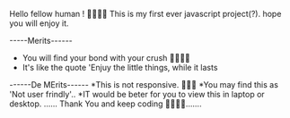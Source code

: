 Hello fellow human ! 🖐🏾🙌🏾
This is my first ever javascript project(?).
hope you will enjoy it.

-----Merits------
* You will find your bond with your crush 🤴🏾👸🏾
* It's like the quote 'Enjuy the little things, while it lasts

------De MErits------
*This is not responsive. 🤷🏾‍♀️
*You may find this as 'Not user frindly'..
*IT would be beter for you to view this in laptop or desktop.
......
Thank You and keep coding ✍🏾✍🏾.......
